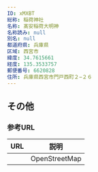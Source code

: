 ```yaml
---
ID: xMXBT
総称: 稲荷神社
名称: 髙安稲荷大明神
名称読み: null
別名: null
都道府県: 兵庫県
区域: 西宮市
緯度: 34.7615661
経度: 135.3533757
郵便番号: 6620828
住所: 兵庫県西宮市門戸西町２−２６
---
```


## その他

### 参考URL

| URL | 説明          |
| --- | ------------- |
|     | OpenStreetMap |
